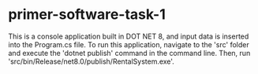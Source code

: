 # primer-software-task-1
This is a console application built in DOT NET 8, and input data is inserted into the Program.cs file. To run this application, navigate to the 'src' folder and execute the 'dotnet publish' command in the command line. Then, run 'src/bin/Release/net8.0/publish/RentalSystem.exe'.
